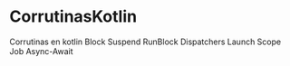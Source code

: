 # CorrutinasKotlin
Corrutinas en kotlin
Block
Suspend
RunBlock
Dispatchers
Launch
Scope
Job
Async-Await
